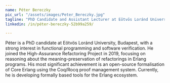 ```yaml
---
name: Péter Bereczky
pic_url: "/assets/images/Peter_Bereczky.jpg"
tagline: "PhD Candidate and Assistant Lecturer at Eötvös Loránd University"
linkedin: /in/péter-bereczky-52b99a259/

---
```

Péter is a PhD candidate at Eötvös Loránd University, Budapest, with a strong interest in functional programming and software verification. He joined the High-Assurance Refactoring Project in 2019, focusing on reasoning about the meaning-preservation of refactorings in Erlang programs. His most significant achievement is an open-source formalisation of Core Erlang using the Coq/Rocq proof management system. Currently, he is developing formally based tools for the Erlang ecosystem.
